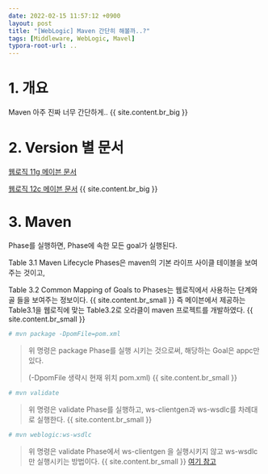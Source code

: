 ```yaml
---
date: 2022-02-15 11:57:12 +0900
layout: post
title: "[WebLogic] Maven 간단히 해볼까..?"
tags: [Middleware, WebLogic, Mavel]
typora-root-url: ..
---
```



# 1. 개요

Maven 아주 진짜 너무 간단하게..
{{ site.content.br_big }}
# 2. Version 별 문서

[웹로직 11g 메이븐 문서](http://docs.oracle.com/cd/E17904_01/web.1111/e13702/maven_deployer.htm#DEPGD383)

[웹로직 12c 메이븐 문서](http://docs.oracle.com/middleware/1213/wls/WLPRG/maven.htm#WLPRG585)
{{ site.content.br_big }}
# 3. Maven

Phase를 실행하면, Phase에 속한 모든 goal가 실행된다.

Table 3.1 Maven Lifecycle Phases은 maven의 기본 라이프 사이클 테이블을 보여주는 것이고,

Table 3.2 Common Mapping of Goals to Phases는 웹로직에서 사용하는 단계와 골 들을 보여주는 정보이다.
{{ site.content.br_small }}
즉 메이븐에서 제공하는 Table3.1을 웹로직에 맞는 Table3.2로 오라클이 maven 프로젝트를 개발하였다.
{{ site.content.br_small }}
```bash
# mvn package -DpomFile=pom.xml
```

> 위 명령은 package Phase를 실행 시키는 것으로써, 해당하는 Goal은 appc만 있다.
>
> (-DpomFile 생략시 현재 위치 pom.xml)
{{ site.content.br_small }}
```bash
# mvn validate
```

> 위 명령은 validate Phase를 실행하고, ws-clientgen과 ws-wsdlc를 차례대로 실행한다.
{{ site.content.br_small }}
```bash
# mvn weblogic:ws-wsdlc
```

> 위 명령은 validate Phase에서 ws-clientgen 을 실행시키지 않고 ws-wsdlc만 실행시키는 방법이다.
{{ site.content.br_small }}
[여기 참고](http://addio3305.tistory.com/32)
